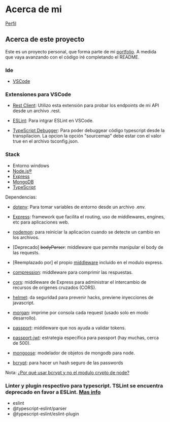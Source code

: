# Acerca de mi 
[Perfil](https://github.com/pabloMoron/profile)

<!-- ![](./public/nerdge_md.gif) -->

## Acerca de este proyecto
Este es un proyecto personal, que forma parte de mi [portfolio](https://github.com/pabloMoron/profile#portfolio-personal).
A medida que vaya avanzando con el código iré completando el README.
### Ide
- [VSCode](https://code.visualstudio.com/)
### Extensiones para VSCode
- [Rest Client](https://marketplace.visualstudio.com/items?itemName=humao.rest-client): Utilizo esta extensión para probar los endpoints de mi API desde un archivo .rest.

- [ESLint](https://marketplace.visualstudio.com/items?itemName=dbaeumer.vscode-eslint): Para intgrar ESLint en VSCode.

- [TypeScript Debugger](https://marketplace.visualstudio.com/items?itemName=kakumei.ts-debug): Para poder debuggear código typescript desde la transpilacion.
La opcion la opción "sourcemap" debe estar con el valor true en el archivo tsconfig.json.

### Stack
- Entorno windows
- [Node.js®](https://nodejs.org/es/)
- [Express](https://expressjs.com/)
- [MongoDB](https://www.mongodb.com/es)
- [TypeScript](https://www.typescriptlang.org/)

Dependencias:

- [dotenv](https://www.npmjs.com/package/dotenv): Para tomar variables de entorno desde un archivo .env.

- [Express](https://expressjs.com/): framework que facilita el routing, uso de middlewares, engines, etc para aplicaciones web.

- [nodemon](https://www.npmjs.com/package/nodemon): para reiniciar la aplicacion cuando se detecte un cambio en los archivos.

- [Deprecado] ~~bodyParser~~: middleware que permite manipular el body de las requests.

- [Reemplazado por] el propio [middleware](https://expressjs.com/en/resources/middleware/body-parser.html) incluido en el modulo express.

- [compression](http://expressjs.com/en/resources/middleware/compression.html): middleware para comprimir las respuestas.

- [cors](http://expressjs.com/en/resources/middleware/cors.html): middleware de Express para administrar el intercambio de recursos de origenes cruzados (CORS).

- [helmet](http://expressjs.com/en/advanced/best-practice-security.html#use-helmet): da seguridad para prevenir hacks, previene inyecciones de javascript.

- [morgan](https://www.npmjs.com/package/morgan): imprime por consola cada request (usado solo en modo desarrollo).

- [passport](https://www.passportjs.org/): middleware que nos ayuda a validar tokens.

- [passport-jwt](https://www.passportjs.org/packages/passport-jwt/): estrategia especifica para passport (hay muchas, cerca de 500).

- [mongoose](https://mongoosejs.com/): modelador de objetos de mongodb para node.

- [bcrypt](): para hacer un hash seguro de las passwords

Nota: [¿Por qué usar bcrypt y no el modulo crypto de node?](https://codahale.com/how-to-safely-store-a-password/)
### Linter y plugin respectivo para typescript. TSLint se encuentra deprecado en favor a ESLint. [Mas info](https://blog.palantir.com/tslint-in-2019-1a144c2317a9)
- eslint
- @typescript-eslint/parser 
- @typescript-eslint/eslint-plugin

